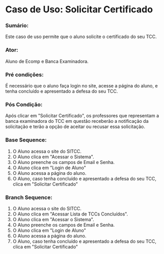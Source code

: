 # Caso de Uso: Solicitar Certificado

### Sumário: 
Este caso de uso permite que o aluno solicite o certificado do seu TCC.

### Ator:
Aluno de Ecomp e Banca Examinadora.

### Pré condições: 
É necessário que o aluno faça login no site, acesse a página do aluno, e tenha concluído e apresentado a defesa do seu TCC.

### Pós Condição:
Após clicar em "Solicitar Certificado", os professores que representam a banca examinadora do TCC em questão receberão a notificação da solicitação e terão a opção de aceitar ou recusar essa solicitação.

### Base Sequence:
1) O Aluno acessa o site do SITCC.
2) O Aluno clica em "Acessar o Sistema".
3) O Aluno preenche os campos de Email e Senha.
4) O Aluno clica em "Login de Aluno"
5) O Aluno acessa a página do aluno.
6) O Aluno, caso tenha concluído e apresentado a defesa do seu TCC, clica em "Solicitar Certificado"

### Branch Sequence:
1) O Aluno acessa o site do SITCC.
2) O Aluno clica em "Acessar Lista de TCCs Concluídos".
3) O Aluno clica em "Acessar o Sistema".
4) O Aluno preenche os campos de Email e Senha.
5) O Aluno clica em "Login de Aluno"
6) O Aluno acessa a página do aluno.
7) O Aluno, caso tenha concluído e apresentado a defesa do seu TCC, clica em "Solicitar Certificado"
